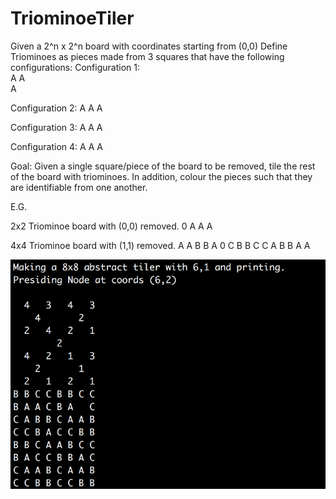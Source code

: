 # TriominoeTiler

Given a 2^n x 2^n board with coordinates starting from (0,0)
Define Triominoes as pieces made from 3 squares that have the following configurations:
Configuration 1: <br />
A A <br />
A

Configuration 2:
A A
  A

Configuration 3:
  A
A A

Configuration 4:
A 
A A

Goal: Given a single square/piece of the board to be removed, tile the rest of the board with triominoes.
In addition, colour the pieces such that they are identifiable from one another.

E.G.

2x2 Triominoe board with (0,0) removed.
0 A
A A

4x4 Triominoe board with (1,1) removed.
A A B B
A 0 C B
B C C A
B B A A

![](tilerExample.png)
